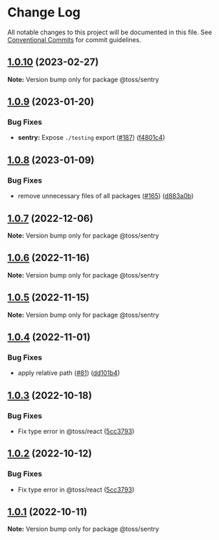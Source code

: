 # Change Log

All notable changes to this project will be documented in this file.
See [Conventional Commits](https://conventionalcommits.org) for commit guidelines.

## [1.0.10](https://github.com/toss/slash/compare/@toss/sentry@1.0.9...@toss/sentry@1.0.10) (2023-02-27)

**Note:** Version bump only for package @toss/sentry





## [1.0.9](https://github.com/toss/slash/compare/@toss/sentry@1.0.8...@toss/sentry@1.0.9) (2023-01-20)


### Bug Fixes

* **sentry:** Expose `./testing` export ([#187](https://github.com/toss/slash/issues/187)) ([f4801c4](https://github.com/toss/slash/commit/f4801c4815c6304393ecc749fcae9c4175856d93))





## [1.0.8](https://github.com/toss/slash/compare/@toss/sentry@1.0.7...@toss/sentry@1.0.8) (2023-01-09)


### Bug Fixes

* remove unnecessary files of all packages ([#165](https://github.com/toss/slash/issues/165)) ([d883a0b](https://github.com/toss/slash/commit/d883a0b2aebdbc2ca39c67902cec754c63921dfe))





## [1.0.7](https://github.com/toss/slash/compare/@toss/sentry@1.0.6...@toss/sentry@1.0.7) (2022-12-06)

**Note:** Version bump only for package @toss/sentry





## [1.0.6](https://github.com/toss/slash/compare/@toss/sentry@1.0.5...@toss/sentry@1.0.6) (2022-11-16)

**Note:** Version bump only for package @toss/sentry





## [1.0.5](https://github.com/toss/slash/compare/@toss/sentry@1.0.4...@toss/sentry@1.0.5) (2022-11-15)

**Note:** Version bump only for package @toss/sentry





## [1.0.4](https://github.com/toss/slash/compare/@toss/sentry@1.0.3...@toss/sentry@1.0.4) (2022-11-01)


### Bug Fixes

* apply relative path ([#81](https://github.com/toss/slash/issues/81)) ([dd101b4](https://github.com/toss/slash/commit/dd101b4b727bfd0b120e9f0a24e7321aceb547bf))





## [1.0.3](https://github.com/toss/slash/compare/@toss/sentry@1.0.1...@toss/sentry@1.0.3) (2022-10-18)


### Bug Fixes

* Fix type error in @toss/react ([5cc3793](https://github.com/toss/slash/commit/5cc37936e8739204f32f9f50ee61570b758343f8))





## [1.0.2](https://github.com/toss/slash/compare/@toss/sentry@1.0.1...@toss/sentry@1.0.2) (2022-10-12)


### Bug Fixes

* Fix type error in @toss/react ([5cc3793](https://github.com/toss/slash/commit/5cc37936e8739204f32f9f50ee61570b758343f8))





## [1.0.1](https://github.com/toss/slash/compare/@toss/sentry@1.0.0...@toss/sentry@1.0.1) (2022-10-11)

**Note:** Version bump only for package @toss/sentry
